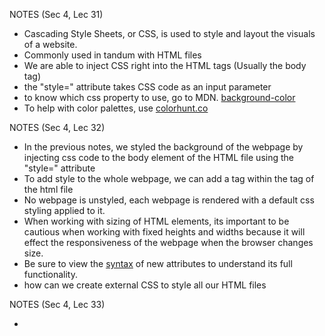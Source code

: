 NOTES (Sec 4, Lec 31)

- Cascading Style Sheets, or CSS, is used to style and layout the visuals of a website.
- Commonly used in tandum with HTML files
- We are able to inject CSS right into the HTML tags (Usually the body tag)
- the "style=" attribute takes CSS code as an input parameter
- to know which css property to use, go to MDN. [background-color](https://developer.mozilla.org/en-US/docs/Web/CSS/background-color)
- To help with color palettes, use [colorhunt.co](https://colorhunt.co/)

NOTES (Sec 4, Lec 32)

- In the previous notes, we styled the background of the webpage by injecting css code to the body element of the HTML file
  using the "style=" attribute
- To add style to the whole webpage, we can add a <style></style> tag within the <head> tag of the html file
- No webpage is unstyled, each webpage is rendered with a default css styling applied to it.
- When working with sizing of HTML elements, its important to be cautious when working with fixed heights and widths because it
  will effect the responsiveness of the webpage when the browser changes size.
- Be sure to view the [syntax](https://developer.mozilla.org/en-US/docs/Web/CSS/border-style#syntax) of new attributes to understand its full functionality.
- how can we create external CSS to style all our HTML files

NOTES (Sec 4, Lec 33)

- 
